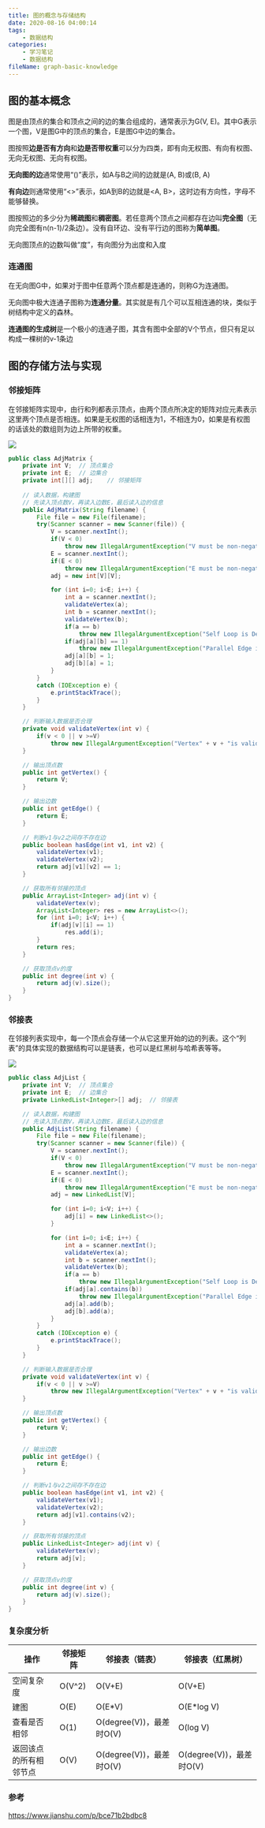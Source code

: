 ```yaml
---
title: 图的概念与存储结构
date: 2020-08-16 04:00:14
tags:
	- 数据结构
categories:
	- 学习笔记
	- 数据结构
fileName: graph-basic-knowledge
---
```


## 图的基本概念

图是由顶点的集合和顶点之间的边的集合组成的，通常表示为G(V, E)。其中G表示一个图，V是图G中的顶点的集合，E是图G中边的集合。

图按照**边是否有方向**和**边是否带权重**可以分为四类，即有向无权图、有向有权图、无向无权图、无向有权图。

**无向图的边**通常使用“()”表示，如A与B之间的边就是(A, B)或(B, A)

**有向边**则通常使用“<>”表示，如A到B的边就是<A, B>，这时边有方向性，字母不能够替换。

图按照边的多少分为**稀疏图**和**稠密图**。若任意两个顶点之间都存在边叫**完全图**（无向完全图有n(n-1)/2条边）。没有自环边、没有平行边的图称为**简单图**。

无向图顶点的边数叫做“度”，有向图分为出度和入度

### 连通图

在无向图G中，如果对于图中任意两个顶点都是连通的，则称G为连通图。

无向图中极大连通子图称为**连通分量**。其实就是有几个可以互相连通的块，类似于树结构中定义的森林。

**连通图的生成树**是一个极小的连通子图，其含有图中全部的V个节点，但只有足以构成一棵树的v-1条边



## 图的存储方法与实现

### 邻接矩阵

在邻接矩阵实现中，由行和列都表示顶点，由两个顶点所决定的矩阵对应元素表示这里两个顶点是否相连。如果是无权图的话相连为1，不相连为0，如果是有权图的话该处的数组则为边上所带的权重。

![](http://cdn.ziyedy.top/image/%E5%9B%BE%E7%9A%84%E6%A6%82%E5%BF%B5%E4%B8%8E%E5%AD%98%E5%82%A8%E7%BB%93%E6%9E%84/%E9%82%BB%E6%8E%A5%E7%9F%A9%E9%98%B5.png)

```java
public class AdjMatrix {
    private int V;  // 顶点集合
    private int E;  // 边集合
    private int[][] adj;    // 邻接矩阵
    
    // 读入数据，构建图
    // 先读入顶点数V，再读入边数E，最后读入边的信息
    public AdjMatrix(String filename) {
        File file = new File(filename);
        try(Scanner scanner = new Scanner(file)) {
            V = scanner.nextInt();
            if(V < 0)
                throw new IllegalArgumentException("V must be non-negative");
            E = scanner.nextInt();
            if(E < 0)
                throw new IllegalArgumentException("E must be non-negative");
            adj = new int[V][V];

            for (int i=0; i<E; i++) {
                int a = scanner.nextInt();
                validateVertex(a);
                int b = scanner.nextInt();
                validateVertex(b);
                if(a == b)
                    throw new IllegalArgumentException("Self Loop is Detected");
                if(adj[a][b] == 1)
                    throw new IllegalArgumentException("Parallel Edge is Detected");
                adj[a][b] = 1;
                adj[b][a] = 1;
            }
        }
        catch (IOException e) {
            e.printStackTrace();
        }
    }

    // 判断输入数据是否合理
    private void validateVertex(int v) {
        if(v < 0 || v >=V)
            throw new IllegalArgumentException("Vertex" + v + "is valid");
    }

    // 输出顶点数
    public int getVertex() {
        return V;
    }

    // 输出边数
    public int getEdge() {
        return E;
    }

    // 判断v1与v2之间存不存在边
    public boolean hasEdge(int v1, int v2) {
        validateVertex(v1);
        validateVertex(v2);
        return adj[v1][v2] == 1;
    }

    // 获取所有邻接的顶点
    public ArrayList<Integer> adj(int v) {
        validateVertex(v);
        ArrayList<Integer> res = new ArrayList<>();
        for (int i=0; i<V; i++) {
            if(adj[v][i] == 1)
                res.add(i);
        }
        return res;
    }

    // 获取顶点v的度
    public int degree(int v) {
        return adj(v).size();
    }
}
```



### 邻接表

在邻接列表实现中，每一个顶点会存储一个从它这里开始的边的列表。这个“列表”的具体实现的数据结构可以是链表，也可以是红黑树与哈希表等等。

![](http://cdn.ziyedy.top/image/%E5%9B%BE%E7%9A%84%E6%A6%82%E5%BF%B5%E4%B8%8E%E5%AD%98%E5%82%A8%E7%BB%93%E6%9E%84/%E9%82%BB%E6%8E%A5%E8%A1%A8.png)

```java
public class AdjList {
    private int V;  // 顶点集合
    private int E;  // 边集合
    private LinkedList<Integer>[] adj;  // 邻接表

    // 读入数据，构建图
    // 先读入顶点数V，再读入边数E，最后读入边的信息
    public AdjList(String filename) {
        File file = new File(filename);
        try(Scanner scanner = new Scanner(file)) {
            V = scanner.nextInt();
            if(V < 0)
                throw new IllegalArgumentException("V must be non-negative");
            E = scanner.nextInt();
            if(E < 0)
                throw new IllegalArgumentException("E must be non-negative");
            adj = new LinkedList[V];

            for (int i=0; i<V; i++) {
                adj[i] = new LinkedList<>();
            }

            for (int i=0; i<E; i++) {
                int a = scanner.nextInt();
                validateVertex(a);
                int b = scanner.nextInt();
                validateVertex(b);
                if(a == b)
                    throw new IllegalArgumentException("Self Loop is Detected");
                if(adj[a].contains(b))
                    throw new IllegalArgumentException("Parallel Edge is Detected");
                adj[a].add(b);
                adj[b].add(a);
            }
        }
        catch (IOException e) {
            e.printStackTrace();
        }
    }

    // 判断输入数据是否合理
    private void validateVertex(int v) {
        if(v < 0 || v >=V)
            throw new IllegalArgumentException("Vertex" + v + "is valid");
    }

    // 输出顶点数
    public int getVertex() {
        return V;
    }

    // 输出边数
    public int getEdge() {
        return E;
    }

    // 判断v1与v2之间存不存在边
    public boolean hasEdge(int v1, int v2) {
        validateVertex(v1);
        validateVertex(v2);
        return adj[v1].contains(v2);
    }

    // 获取所有邻接的顶点
    public LinkedList<Integer> adj(int v) {
        validateVertex(v);
        return adj[v];
    }

    // 获取顶点v的度
    public int degree(int v) {
        return adj(v).size();
    }
}
```



### 复杂度分析

| 操作                   | 邻接矩阵 | 邻接表（链表）           | 邻接表（红黑树）         |
| ---------------------- | -------- | ------------------------ | ------------------------ |
| 空间复杂度             | O(V^2)   | O(V+E)                   | O(V+E)                   |
| 建图                   | O(E)     | O(E*V)                   | O(E*log V)               |
| 查看是否相邻           | O(1)     | O(degree(V))，最差时O(V) | O(log V)                 |
| 返回该点的所有相邻节点 | O(V)     | O(degree(V))，最差时O(V) | O(degree(V))，最差时O(V) |



### 参考

https://www.jianshu.com/p/bce71b2bdbc8